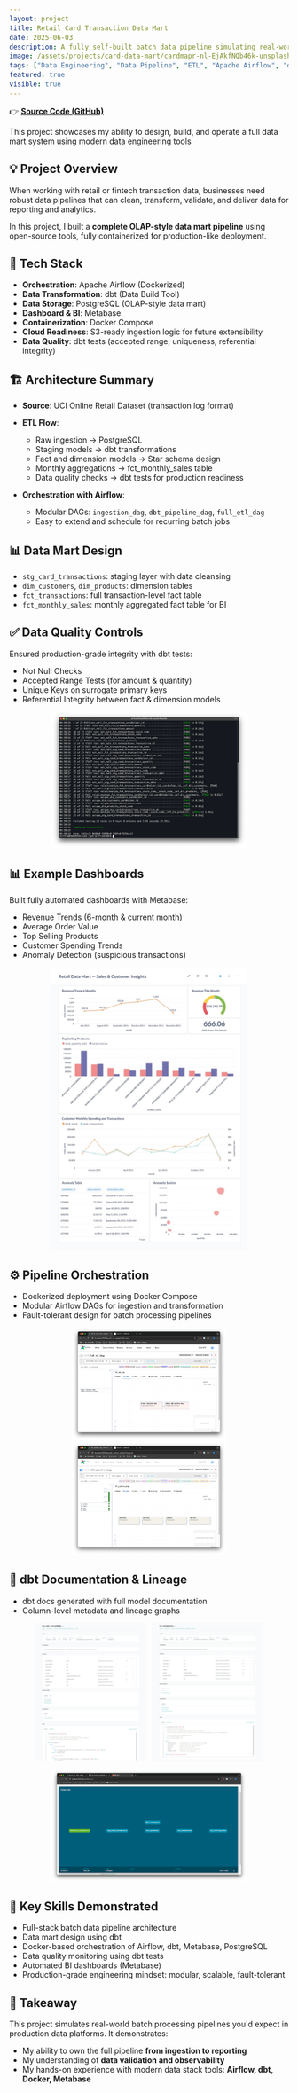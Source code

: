 ```yaml
---
layout: project
title: Retail Card Transaction Data Mart
date: 2025-06-03
description: A fully self-built batch data pipeline simulating real-world retail transaction analytics. 
image: /assets/projects/card-data-mart/cardmapr-nl-EjAkfNQb46k-unsplash.jpg
tags: ["Data Engineering", "Data Pipeline", "ETL", "Apache Airflow", "dbt", "Docker", "Data Mart", "Data Quality", "PostgreSQL", "Metabase", "OLAP", "Batch Processing"]
featured: true
visible: true
---
```


👉 [**Source Code (GitHub)**](https://github.com/namikimlab/card-data-mart)

This project showcases my ability to design, build, and operate a full data mart system using modern data engineering tools

## 💡 Project Overview

When working with retail or fintech transaction data, businesses need robust data pipelines that can clean, transform, validate, and deliver data for reporting and analytics.

In this project, I built a **complete OLAP-style data mart pipeline** using open-source tools, fully containerized for production-like deployment.

## 🔧 Tech Stack

- **Orchestration**: Apache Airflow (Dockerized)
- **Data Transformation**: dbt (Data Build Tool)
- **Data Storage**: PostgreSQL (OLAP-style data mart)
- **Dashboard & BI**: Metabase
- **Containerization**: Docker Compose
- **Cloud Readiness**: S3-ready ingestion logic for future extensibility
- **Data Quality**: dbt tests (accepted range, uniqueness, referential integrity)


## 🏗️ Architecture Summary

- **Source**: UCI Online Retail Dataset (transaction log format)
- **ETL Flow**:
  - Raw ingestion → PostgreSQL
  - Staging models → dbt transformations
  - Fact and dimension models → Star schema design
  - Monthly aggregations → fct_monthly_sales table
  - Data quality checks → dbt tests for production readiness

- **Orchestration with Airflow**:
  - Modular DAGs: `ingestion_dag`, `dbt_pipeline_dag`, `full_etl_dag`
  - Easy to extend and schedule for recurring batch jobs


## 📊 Data Mart Design

- `stg_card_transactions`: staging layer with data cleansing
- `dim_customers`, `dim_products`: dimension tables
- `fct_transactions`: full transaction-level fact table
- `fct_monthly_sales`: monthly aggregated fact table for BI


## ✅ Data Quality Controls

Ensured production-grade integrity with dbt tests:

- Not Null Checks
- Accepted Range Tests (for amount & quantity)
- Unique Keys on surrogate primary keys
- Referential Integrity between fact & dimension models

<p align="center">
  <img src="/assets/projects/card-data-mart/dbt_test_result.png" alt="dbt test result" width="70%" />
</p>


## 📊 Example Dashboards

Built fully automated dashboards with Metabase:

- Revenue Trends (6-month & current month)
- Average Order Value
- Top Selling Products
- Customer Spending Trends
- Anomaly Detection (suspicious transactions)

<p align="center">
  <img src="/assets/projects/card-data-mart/metabase_dashboard.jpg" alt="Metabase dashboard" width="70%" />
</p>


## ⚙️ Pipeline Orchestration

- Dockerized deployment using Docker Compose
- Modular Airflow DAGs for ingestion and transformation
- Fault-tolerant design for batch processing pipelines

<p align="center">
  <img src="/assets/projects/card-data-mart/dag_1.png" alt="Airflow DAG 1" width="55%" />
  <img src="/assets/projects/card-data-mart/dag_2.png" alt="Airflow DAG 2" width="55%" />
</p>

## 🔬 dbt Documentation & Lineage

- dbt docs generated with full model documentation
- Column-level metadata and lineage graphs

<div style="display: flex; justify-content: center; align-items: center; gap: 2%;">
  <img src="/assets/projects/card-data-mart/dbt_doc_1.jpg" alt="dbt doc" style="width: 40%;" />
  <img src="/assets/projects/card-data-mart/dbt_doc_2.png" alt="dbt doc" style="width: 40%;" />
</div>

<p align="center">
  <img src="/assets/projects/card-data-mart/dbt_lineage.png" alt="dbt lineage" width="70%" />
</p>


## 🧰 Key Skills Demonstrated

- Full-stack batch data pipeline architecture
- Data mart design using dbt
- Docker-based orchestration of Airflow, dbt, Metabase, PostgreSQL
- Data quality monitoring using dbt tests
- Automated BI dashboards (Metabase)
- Production-grade engineering mindset: modular, scalable, fault-tolerant

## 🎯 Takeaway

This project simulates real-world batch processing pipelines you'd expect in production data platforms. It demonstrates:

- My ability to own the full pipeline **from ingestion to reporting**
- My understanding of **data validation and observability**
- My hands-on experience with modern data stack tools: **Airflow, dbt, Docker, Metabase**
